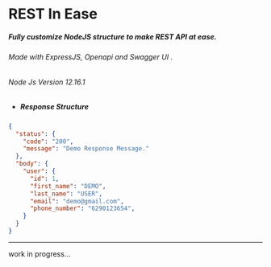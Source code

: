 # REST In Ease
##### Fully customize NodeJS structure to make REST API at ease.
###### Made with ExpressJS, Openapi and Swagger UI .
###### Node Js Version 12.16.1

* ##### Response Structure
```json
{
  "status": {
    "code": "200",
    "message": "Demo Response Message."
  },
  "body": {
    "user": {
      "id": 1,
      "first_name": "DEMO",
      "last_name": "USER",
      "email": "demo@gmail.com",
      "phone_number": "6290123654",
    }
  }
}
```

******
work in progress...
